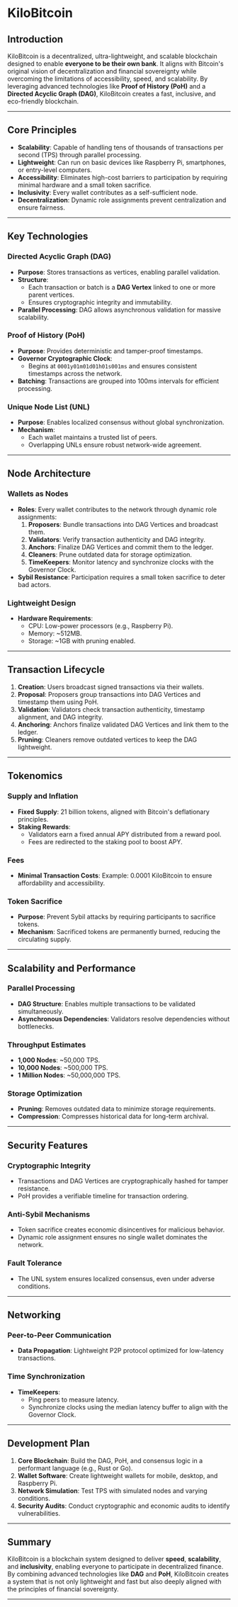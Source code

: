 # KiloBitcoin

## Introduction

KiloBitcoin is a decentralized, ultra-lightweight, and scalable blockchain designed to enable **everyone to be their own bank**. It aligns with Bitcoin's original vision of decentralization and financial sovereignty while overcoming the limitations of accessibility, speed, and scalability. By leveraging advanced technologies like **Proof of History (PoH)** and a **Directed Acyclic Graph (DAG)**, KiloBitcoin creates a fast, inclusive, and eco-friendly blockchain.

---

## Core Principles
- **Scalability**: Capable of handling tens of thousands of transactions per second (TPS) through parallel processing.
- **Lightweight**: Can run on basic devices like Raspberry Pi, smartphones, or entry-level computers.
- **Accessibility**: Eliminates high-cost barriers to participation by requiring minimal hardware and a small token sacrifice.
- **Inclusivity**: Every wallet contributes as a self-sufficient node.
- **Decentralization**: Dynamic role assignments prevent centralization and ensure fairness.

---

## Key Technologies

### Directed Acyclic Graph (DAG)
- **Purpose**: Stores transactions as vertices, enabling parallel validation.
- **Structure**:
  - Each transaction or batch is a **DAG Vertex** linked to one or more parent vertices.
  - Ensures cryptographic integrity and immutability.
- **Parallel Processing**: DAG allows asynchronous validation for massive scalability.

### Proof of History (PoH)
- **Purpose**: Provides deterministic and tamper-proof timestamps.
- **Governor Cryptographic Clock**:
  - Begins at `0001y01m01d01h01s001ms` and ensures consistent timestamps across the network.
- **Batching**: Transactions are grouped into 100ms intervals for efficient processing.

### Unique Node List (UNL)
- **Purpose**: Enables localized consensus without global synchronization.
- **Mechanism**:
  - Each wallet maintains a trusted list of peers.
  - Overlapping UNLs ensure robust network-wide agreement.

---

## Node Architecture

### Wallets as Nodes
- **Roles**: Every wallet contributes to the network through dynamic role assignments:
  1. **Proposers**: Bundle transactions into DAG Vertices and broadcast them.
  2. **Validators**: Verify transaction authenticity and DAG integrity.
  3. **Anchors**: Finalize DAG Vertices and commit them to the ledger.
  4. **Cleaners**: Prune outdated data for storage optimization.
  5. **TimeKeepers**: Monitor latency and synchronize clocks with the Governor Clock.
- **Sybil Resistance**: Participation requires a small token sacrifice to deter bad actors.

### Lightweight Design
- **Hardware Requirements**:
  - CPU: Low-power processors (e.g., Raspberry Pi).
  - Memory: ~512MB.
  - Storage: ~1GB with pruning enabled.

---

## Transaction Lifecycle

1. **Creation**: Users broadcast signed transactions via their wallets.
2. **Proposal**: Proposers group transactions into DAG Vertices and timestamp them using PoH.
3. **Validation**: Validators check transaction authenticity, timestamp alignment, and DAG integrity.
4. **Anchoring**: Anchors finalize validated DAG Vertices and link them to the ledger.
5. **Pruning**: Cleaners remove outdated vertices to keep the DAG lightweight.

---

## Tokenomics

### Supply and Inflation
- **Fixed Supply**: 21 billion tokens, aligned with Bitcoin's deflationary principles.
- **Staking Rewards**:
  - Validators earn a fixed annual APY distributed from a reward pool.
  - Fees are redirected to the staking pool to boost APY.

### Fees
- **Minimal Transaction Costs**: Example: 0.0001 KiloBitcoin to ensure affordability and accessibility.

### Token Sacrifice
- **Purpose**: Prevent Sybil attacks by requiring participants to sacrifice tokens.
- **Mechanism**: Sacrificed tokens are permanently burned, reducing the circulating supply.

---

## Scalability and Performance

### Parallel Processing
- **DAG Structure**: Enables multiple transactions to be validated simultaneously.
- **Asynchronous Dependencies**: Validators resolve dependencies without bottlenecks.

### Throughput Estimates
- **1,000 Nodes**: ~50,000 TPS.
- **10,000 Nodes**: ~500,000 TPS.
- **1 Million Nodes**: ~50,000,000 TPS.

### Storage Optimization
- **Pruning**: Removes outdated data to minimize storage requirements.
- **Compression**: Compresses historical data for long-term archival.

---

## Security Features

### Cryptographic Integrity
- Transactions and DAG Vertices are cryptographically hashed for tamper resistance.
- PoH provides a verifiable timeline for transaction ordering.

### Anti-Sybil Mechanisms
- Token sacrifice creates economic disincentives for malicious behavior.
- Dynamic role assignment ensures no single wallet dominates the network.

### Fault Tolerance
- The UNL system ensures localized consensus, even under adverse conditions.

---

## Networking

### Peer-to-Peer Communication
- **Data Propagation**: Lightweight P2P protocol optimized for low-latency transactions.

### Time Synchronization
- **TimeKeepers**:
  - Ping peers to measure latency.
  - Synchronize clocks using the median latency buffer to align with the Governor Clock.

---

## Development Plan

1. **Core Blockchain**: Build the DAG, PoH, and consensus logic in a performant language (e.g., Rust or Go).
2. **Wallet Software**: Create lightweight wallets for mobile, desktop, and Raspberry Pi.
3. **Network Simulation**: Test TPS with simulated nodes and varying conditions.
4. **Security Audits**: Conduct cryptographic and economic audits to identify vulnerabilities.

---

## Summary

KiloBitcoin is a blockchain system designed to deliver **speed**, **scalability**, and **inclusivity**, enabling everyone to participate in decentralized finance. By combining advanced technologies like **DAG** and **PoH**, KiloBitcoin creates a system that is not only lightweight and fast but also deeply aligned with the principles of financial sovereignty.

---

